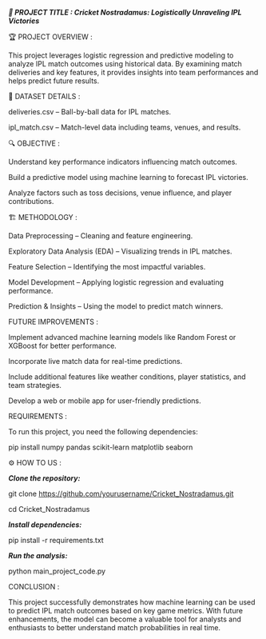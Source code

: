 ***📌 PROJECT TITLE : 
Cricket Nostradamus: Logistically Unraveling IPL Victories***

🏆 PROJECT OVERVIEW :

This project leverages logistic regression and predictive modeling to analyze IPL match outcomes using historical data. By examining match deliveries and key features, it provides insights into team performances and helps predict future results.


📂 DATASET DETAILS :

deliveries.csv – Ball-by-ball data for IPL matches.

ipl_match.csv – Match-level data including teams, venues, and results.


🔍 OBJECTIVE :


Understand key performance indicators influencing match outcomes.

Build a predictive model using machine learning to forecast IPL victories.

Analyze factors such as toss decisions, venue influence, and player contributions.


🏗 METHODOLOGY :


Data Preprocessing – Cleaning and feature engineering.

Exploratory Data Analysis (EDA) – Visualizing trends in IPL matches.

Feature Selection – Identifying the most impactful variables.

Model Development – Applying logistic regression and evaluating performance.

Prediction & Insights – Using the model to predict match winners.


FUTURE IMPROVEMENTS :

Implement advanced machine learning models like Random Forest or XGBoost for better performance.

Incorporate live match data for real-time predictions.

Include additional features like weather conditions, player statistics, and team strategies.

Develop a web or mobile app for user-friendly predictions.


REQUIREMENTS :

To run this project, you need the following dependencies:

pip install numpy pandas scikit-learn matplotlib seaborn


⚙ HOW TO US :


***Clone the repository:***
   
git clone https://github.com/yourusername/Cricket_Nostradamus.git

cd Cricket_Nostradamus

***Install dependencies:***

pip install -r requirements.txt

***Run the analysis:***

python main_project_code.py

CONCLUSION :

This project successfully demonstrates how machine learning can be used to predict IPL match outcomes based on key game metrics. With future enhancements, the model can become a valuable tool for analysts and enthusiasts to better understand match probabilities in real time.

